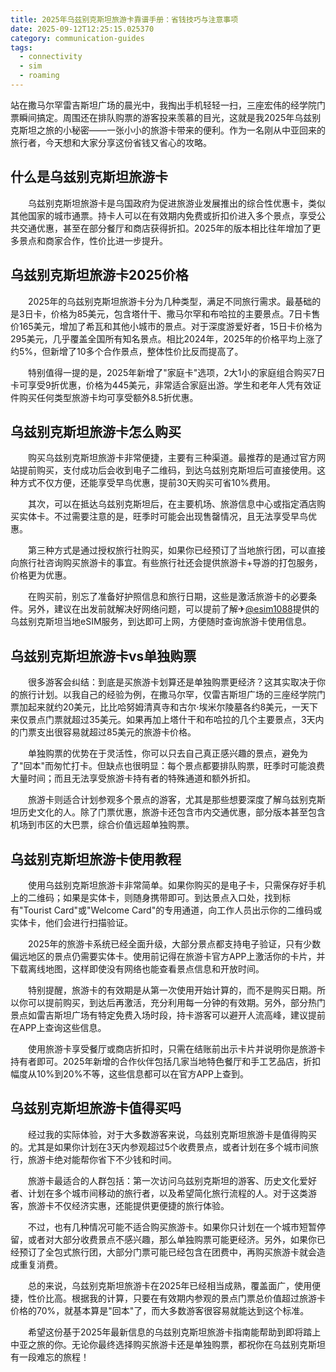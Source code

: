 ```yaml
---
title: 2025年乌兹别克斯坦旅游卡靠谱手册：省钱技巧与注意事项
date: 2025-09-12T12:25:15.025370
category: communication-guides
tags:
  - connectivity
  - sim
  - roaming
---
```


站在撒马尔罕雷吉斯坦广场的晨光中，我掏出手机轻轻一扫，三座宏伟的经学院门票瞬间搞定。周围还在排队购票的游客投来羡慕的目光，这就是我2025年乌兹别克斯坦之旅的小秘密——一张小小的旅游卡带来的便利。作为一名刚从中亚回来的旅行者，今天想和大家分享这份省钱又省心的攻略。

## 什么是乌兹别克斯坦旅游卡

　　乌兹别克斯坦旅游卡是乌国政府为促进旅游业发展推出的综合性优惠卡，类似其他国家的城市通票。持卡人可以在有效期内免费或折扣价进入多个景点，享受公共交通优惠，甚至在部分餐厅和商店获得折扣。2025年的版本相比往年增加了更多景点和商家合作，性价比进一步提升。

## 乌兹别克斯坦旅游卡2025价格

　　2025年的乌兹别克斯坦旅游卡分为几种类型，满足不同旅行需求。最基础的是3日卡，价格为85美元，包含塔什干、撒马尔罕和布哈拉的主要景点。7日卡售价165美元，增加了希瓦和其他小城市的景点。对于深度游爱好者，15日卡价格为295美元，几乎覆盖全国所有知名景点。相比2024年，2025年的价格平均上涨了约5%，但新增了10多个合作景点，整体性价比反而提高了。

　　特别值得一提的是，2025年新增了"家庭卡"选项，2大1小的家庭组合购买7日卡可享受9折优惠，价格为445美元，非常适合家庭出游。学生和老年人凭有效证件购买任何类型旅游卡均可享受额外8.5折优惠。

## 乌兹别克斯坦旅游卡怎么购买

　　购买乌兹别克斯坦旅游卡非常便捷，主要有三种渠道。最推荐的是通过官方网站提前购买，支付成功后会收到电子二维码，到达乌兹别克斯坦后可直接使用。这种方式不仅方便，还能享受早鸟优惠，提前30天购买可省10%费用。

　　其次，可以在抵达乌兹别克斯坦后，在主要机场、旅游信息中心或指定酒店购买实体卡。不过需要注意的是，旺季时可能会出现售罄情况，且无法享受早鸟优惠。

　　第三种方式是通过授权旅行社购买，如果你已经预订了当地旅行团，可以直接向旅行社咨询购买旅游卡的事宜。有些旅行社还会提供旅游卡+导游的打包服务，价格更为优惠。

　　在购买前，别忘了准备好护照信息和旅行日期，这些是激活旅游卡的必要条件。另外，建议在出发前就解决好网络问题，可以提前了解✈[@esim1088](https://t.me/s/esim1088)提供的乌兹别克斯坦当地eSIM服务，到达即可上网，方便随时查询旅游卡使用信息。

## 乌兹别克斯坦旅游卡vs单独购票

　　很多游客会纠结：到底是买旅游卡划算还是单独购票更经济？这其实取决于你的旅行计划。以我自己的经验为例，在撒马尔罕，仅雷吉斯坦广场的三座经学院门票加起来就约20美元，比比哈努姆清真寺和古尔·埃米尔陵墓各约8美元，一天下来仅景点门票就超过35美元。如果再加上塔什干和布哈拉的几个主要景点，3天内的门票支出很容易就超过85美元的旅游卡价格。

　　单独购票的优势在于灵活性，你可以只去自己真正感兴趣的景点，避免为了"回本"而匆忙打卡。但缺点也很明显：每个景点都要排队购票，旺季时可能浪费大量时间；而且无法享受旅游卡持有者的特殊通道和额外折扣。

　　旅游卡则适合计划参观多个景点的游客，尤其是那些想要深度了解乌兹别克斯坦历史文化的人。除了门票优惠，旅游卡还包含市内交通优惠，部分版本甚至包含机场到市区的大巴票，综合价值远超单独购票。

## 乌兹别克斯坦旅游卡使用教程

　　使用乌兹别克斯坦旅游卡非常简单。如果你购买的是电子卡，只需保存好手机上的二维码；如果是实体卡，则随身携带即可。到达景点入口处，找到标有"Tourist Card"或"Welcome Card"的专用通道，向工作人员出示你的二维码或实体卡，他们会进行扫描验证。

　　2025年的旅游卡系统已经全面升级，大部分景点都支持电子验证，只有少数偏远地区的景点仍需要实体卡。使用前记得在旅游卡官方APP上激活你的卡片，并下载离线地图，这样即使没有网络也能查看景点信息和开放时间。

　　特别提醒，旅游卡的有效期是从第一次使用开始计算的，而不是购买日期。所以你可以提前购买，到达后再激活，充分利用每一分钟的有效期。另外，部分热门景点如雷吉斯坦广场有特定免费入场时段，持卡游客可以避开人流高峰，建议提前在APP上查询这些信息。

　　使用旅游卡享受餐厅或商店折扣时，只需在结账前出示卡片并说明你是旅游卡持有者即可。2025年新增的合作伙伴包括几家当地特色餐厅和手工艺品店，折扣幅度从10%到20%不等，这些信息都可以在官方APP上查到。

## 乌兹别克斯坦旅游卡值得买吗

　　经过我的实际体验，对于大多数游客来说，乌兹别克斯坦旅游卡是值得购买的。尤其是如果你计划在3天内参观超过5个收费景点，或者计划在多个城市间旅行，旅游卡绝对能帮你省下不少钱和时间。

　　旅游卡最适合的人群包括：第一次访问乌兹别克斯坦的游客、历史文化爱好者、计划在多个城市间移动的旅行者，以及希望简化旅行流程的人。对于这类游客，旅游卡不仅经济实惠，还能提供更便捷的旅行体验。

　　不过，也有几种情况可能不适合购买旅游卡。如果你只计划在一个城市短暂停留，或者对大部分收费景点不感兴趣，那么单独购票可能更经济。另外，如果你已经预订了全包式旅行团，大部分门票可能已经包含在团费中，再购买旅游卡就会造成重复消费。

　　总的来说，乌兹别克斯坦旅游卡在2025年已经相当成熟，覆盖面广，使用便捷，性价比高。根据我的计算，只要在有效期内参观的景点门票总价值超过旅游卡价格的70%，就基本算是"回本"了，而大多数游客很容易就能达到这个标准。

　　希望这份基于2025年最新信息的乌兹别克斯坦旅游卡指南能帮助到即将踏上中亚之旅的你。无论你最终选择购买旅游卡还是单独购票，都祝你在乌兹别克斯坦有一段难忘的旅程！